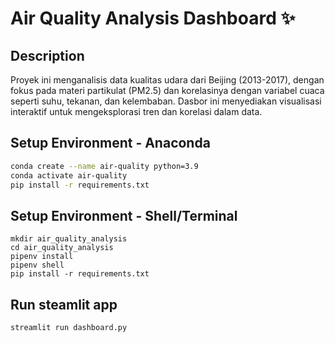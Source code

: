 # Air Quality Analysis Dashboard ✨

## Description
Proyek ini menganalisis data kualitas udara dari Beijing (2013-2017), dengan fokus pada materi partikulat (PM2.5) dan korelasinya dengan variabel cuaca seperti suhu, tekanan, dan kelembaban. Dasbor ini menyediakan visualisasi interaktif untuk mengeksplorasi tren dan korelasi dalam data.

## Setup Environment - Anaconda
```bash
conda create --name air-quality python=3.9
conda activate air-quality
pip install -r requirements.txt
```

## Setup Environment - Shell/Terminal
```
mkdir air_quality_analysis
cd air_quality_analysis
pipenv install
pipenv shell
pip install -r requirements.txt
```
## Run steamlit app
```
streamlit run dashboard.py
```

